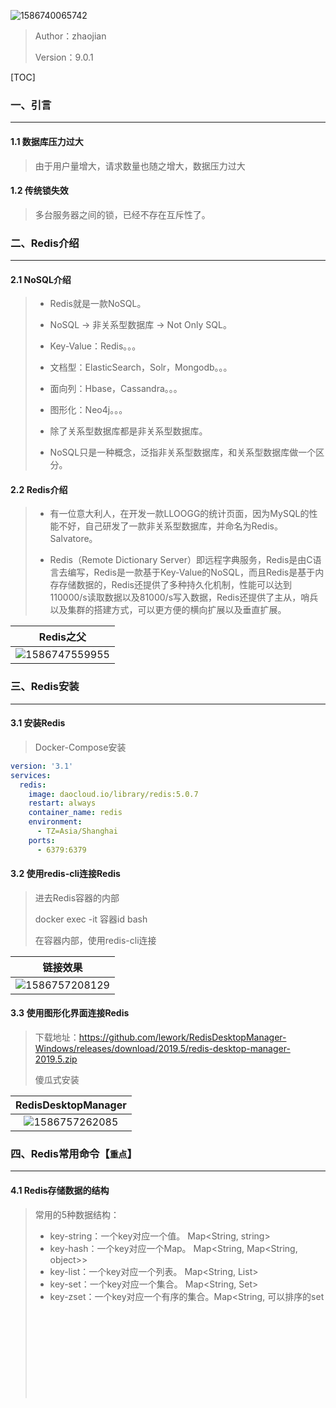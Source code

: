 ![1586740065742](Pictures/redis.jfif)

> Author：zhaojian
>
> Version：9.0.1



[TOC]



### 一、引言

----

#### 1.1 数据库压力过大

> 由于用户量增大，请求数量也随之增大，数据压力过大



#### 1.2 传统锁失效

> 多台服务器之间的锁，已经不存在互斥性了。



### 二、Redis介绍

-----

#### 2.1 NoSQL介绍

> - Redis就是一款NoSQL。
>
> - NoSQL -> 非关系型数据库 -> Not Only SQL。
>  - Key-Value：Redis。。。
>   - 文档型：ElasticSearch，Solr，Mongodb。。。
>   - 面向列：Hbase，Cassandra。。。
>   - 图形化：Neo4j。。。
> - 除了关系型数据库都是非关系型数据库。
>
> - NoSQL只是一种概念，泛指非关系型数据库，和关系型数据库做一个区分。



#### 2.2 Redis介绍

> - 有一位意大利人，在开发一款LLOOGG的统计页面，因为MySQL的性能不好，自己研发了一款非关系型数据库，并命名为Redis。Salvatore。
>
> - Redis（Remote Dictionary Server）即远程字典服务，Redis是由C语言去编写，Redis是一款基于Key-Value的NoSQL，而且Redis是基于内存存储数据的，Redis还提供了多种持久化机制，性能可以达到110000/s读取数据以及81000/s写入数据，Redis还提供了主从，哨兵以及集群的搭建方式，可以更方便的横向扩展以及垂直扩展。

|                  Redis之父                   |
| :------------------------------------------: |
| ![1586747559955](Pictures/1586747559955.png) |



### 三、Redis安装

----

#### 3.1 安装Redis

> Docker-Compose安装

```yml
version: '3.1'
services:
  redis:
    image: daocloud.io/library/redis:5.0.7
    restart: always
    container_name: redis
    environment:
      - TZ=Asia/Shanghai
    ports:
      - 6379:6379
```

#### 3.2 使用redis-cli连接Redis

> 进去Redis容器的内部
>
> docker exec -it 容器id bash
>
> 在容器内部，使用redis-cli连接

|                   链接效果                   |
| :------------------------------------------: |
| ![1586757208129](Pictures/1586757208129.png) |



#### 3.3 使用图形化界面连接Redis 

> 下载地址：https://github.com/lework/RedisDesktopManager-Windows/releases/download/2019.5/redis-desktop-manager-2019.5.zip
>
> 傻瓜式安装

|             RedisDesktopManager              |
| :------------------------------------------: |
| ![1586757262085](Pictures/1586757262085.png) |



### 四、Redis常用命令【`重点`】

---

#### 4.1 Redis存储数据的结构

> 常用的5种数据结构：
>
> - key-string：一个key对应一个值。  Map<String, string>
> - key-hash：一个key对应一个Map。 Map<String, Map<String, object>>
> - key-list：一个key对应一个列表。   Map<String, List<Object>>
> - key-set：一个key对应一个集合。 Map<String, Set<Object>>
> - key-zset：一个key对应一个有序的集合。Map<String, 可以排序的set<Object>>
>
> 另外三种数据结构：
>
> - HyperLogLog：计算近似值的。
> - GEO：地理位置。
> - BIT：一般存储的也是一个字符串，存储的是一个byte[]。

|           五种常用的存储数据结构图           |
| :------------------------------------------: |
| ![1586759101828](Pictures/1586759101828.png) |

> - key-string：最常用的，一般用于存储一个值。
>
> - key-hash：存储一个对象数据的。
>
> - key-list：使用list结构实现栈和队列结构。
>
> - key-set：交集，差集和并集的操作。
>
> - key-zset：排行榜，积分存储等操作。

#### 4.2 库的常用命令

> db常用命令

```sh
#1. 选择操作的库
select 0~15

#2. 移动key到另外一个库中
move key db

#3. 清空当前所在的数据库
flushdb

#4. 清空全部数据库
flushall

#5. 查看当前数据库中有多少个key
dbsize

#6. 查看最后一次操作的时间
lastsave

#7. 实时监控Redis服务接收到的命令
monitor
```



#### 4.3 string常用命令

> string常用操作命令

```sh
#1.  添加值
set key value

#2. 取值
get key

#3. 批量操作
mset key value [key value...]
mget key [key...]

#4. 自增命令（自增1）
incr key 

#5. 自减命令（自减1）
decr key

#6. 自增或自减指定数量
incrby key increment
decrby key increment

#7. 设置值的同时，指定生存时间（每次向Redis中添加数据时，尽量都设置上生存时间）
setex key second value

#8. 设置值，如果当前key不存在的话（如果这个key存在，什么事都不做，如果这个key不存在，和set命令一样）
setnx key value

#9. 在key对应的value后，追加内容
append key value

#10. 查看value字符串的长度
strlen key
```



#### 4.4 hash常用命令

> hash常用命令

```sh
#1. 存储数据
hset key field value

#2. 获取数据
hget key field

#3. 批量操作
hmset key field value [field value ...]
hmget key field [field ...]

#4. 自增（指定自增的值）
hincrby key field increment

#5. 设置值（如果key-field不存在，那么就正常添加，如果存在，什么事都不做）
hsetnx key field value

#6. 检查field是否存在
hexists key field 

#7. 删除key对应的field，可以删除多个
hdel key field [field ...]

#8. 获取当前hash结构中的全部field和value
hgetall key

#9. 获取当前hash结构中的全部field
hkeys key

#10. 获取当前hash结构中的全部value
hvals key

#11. 获取当前hash结构中field的数量
hlen key
```



#### 4.5 list常用命令

> list常用命令

```sh
#1. 存储数据（从左侧插入数据，从右侧插入数据）
lpush key value [value ...]
rpush key value [value ...]

#2. 存储数据（如果key不存在，什么事都不做，如果key存在，但是不是list结构，什么都不做）
lpushx key value
rpushx key value

#3. 修改数据（在存储数据时，指定好你的索引位置,覆盖之前索引位置的数据，index超出整个列表的长度，也会失败）
lset key index value

#4. 弹栈方式获取数据（左侧弹出数据，从右侧弹出数据）
lpop key
rpop key

#5. 获取指定索引范围的数据（start从0开始，stop输入-1，代表最后一个，-2代表倒数第二个）
lrange key start stop

#6. 获取指定索引位置的数据
lindex key index

#7. 获取整个列表的长度
llen key

#8. 删除列表中的数据（他是删除当前列表中的count个value值，count > 0从左侧向右侧删除，count < 0从右侧向左侧删除，count == 0删除列表中全部的value）
lrem key count value

#9. 保留列表中的数据（保留你指定索引范围内的数据，超过整个索引范围被移除掉）
ltrim key start stop

#10. 将一个列表中最后的一个数据，插入到另外一个列表的头部位置
rpoplpush list1 list2
```



#### 4.6 set常用命令

> set常用命令

```sh
#1. 存储数据
sadd key member [member ...]

#2. 获取数据（获取全部数据）
smembers key

#3. 随机获取一个数据（获取的同时，移除数据，count默认为1，代表弹出数据的数量）
spop key [count]

#4. 交集（取多个set集合交集）
sinter set1 set2 ...

#5. 并集（获取全部集合中的数据）
sunion set1 set2 ...

#6. 差集（获取多个集合中不一样的数据）
sdiff set1 set2 ...

# 7. 删除数据
srem key member [member ...]

# 8. 查看当前的set集合中是否包含这个值
sismember key member
```



#### 4.7 zset的常用命令

> zset常用命令

```sh
#1. 添加数据(score必须是数值。member不允许重复的。)
zadd key score member [score member ...]

#2. 修改member的分数（如果member是存在于key中的，正常增加分数，如果memeber不存在，这个命令就相当于zadd）
zincrby key increment member

#3. 查看指定的member的分数
zscore key member

#4. 获取zset中数据的数量
zcard key

#5. 根据score的范围查询member数量
zcount key min max

#6. 删除zset中的成员
zrem key member [member...]

#7. 根据分数从小到大排序，获取指定范围内的数据（withscores如果添加这个参数，那么会返回member对应的分数）
zrange key start stop [withscores]

#8. 根据分数从大到小排序，获取指定范围内的数据（withscores如果添加这个参数，那么会返回member对应的分数）
zrevrange key start stop [withscores]

#9. 根据分数的返回去获取member(withscores代表同时返回score，添加limit，就和MySQL中一样，如果不希望等于min或者max的值被查询出来可以采用 ‘(分数’ 相当于 < 但是不等于的方式，最大值和最小值使用+inf和-inf来标识)
zrangebyscore key min max [withscores] [limit offset count]

#10. 根据分数的返回去获取member(withscores代表同时返回score，添加limit，就和MySQL中一样)
zrangebyscore key max min [withscores] [limit offset count]
```



#### 4.8 key常用命令

> key常用命令

```sh
#1. 查看Redis中的全部的key（pattern：* ，xxx*，*xxx）
keys pattern

#2. 查看某一个key是否存在（1 - key存在，0 - key不存在）
exists key

#3. 删除key
del key [key ...]

#4. 设置key的生存时间，单位为秒，单位为毫秒,设置还能活多久
expire key second
pexpire key milliseconds

#5. 设置key的生存时间，单位为秒，单位为毫秒,设置能活到什么时间点
expireat key timestamp
pexpireat key milliseconds

#6. 查看key的剩余生存时间,单位为秒，单位为毫秒（-2 - 当前key不存在，-1 - 当前key没有设置生存时间，具体剩余的生存时间）
ttl key
pttl key

#7. 移除key的生存时间（1 - 移除成功，0 - key不存在生存时间，key不存在）
persist key

```





### 五、Java连接Redis【`重点`】

-----------

#### 5.1 Jedis连接Redis

##### 5.1.1 创建Maven工程

> idea创建

##### 5.1.2 导入需要的依赖

```xml
<dependencies>
    <!--    1、 Jedis-->
    <dependency>
        <groupId>redis.clients</groupId>
        <artifactId>jedis</artifactId>
        <version>2.9.0</version>
    </dependency>
    <!--    2、 Junit测试-->
    <dependency>
        <groupId>junit</groupId>
        <artifactId>junit</artifactId>
        <version>4.12</version>
    </dependency>
    <!--    3、 Lombok-->
    <dependency>
        <groupId>org.projectlombok</groupId>
        <artifactId>lombok</artifactId>
        <version>1.16.20</version>
    </dependency>
</dependencies>
```



##### 5.1.3 测试

```java
public class Demo1 {

    @Test
    public void set(){
        //1. 连接Redis
        Jedis jedis = new Jedis("192.168.200.129",6379);
        //2. 操作Redis - 因为Redis的命令是什么，Jedis的方法就是什么
        jedis.set("name","李四");
        //3. 释放资源
        jedis.close();
    }

    @Test
    public void get(){
        //1. 连接Redis
        Jedis jedis = new Jedis("192.168.200.129",6379);
        //2. 操作Redis - 因为Redis的命令是什么，Jedis的方法就是什么
        String value = jedis.get("name");
        System.out.println(value);
        //3. 释放资源
        jedis.close();
    }
}
```



#### 5.2 Jedis存储一个对象到Redis以byte[]的形式

##### 5.2.1 准备一个User实体类

```java
@Data
@NoArgsConstructor
@AllArgsConstructor
public class User implements Serializable {

    private Integer id;

    private String name;

    private Date birthday;

}
```



##### 5.2.2 导入spring-context依赖

```xml
<!-- 4. 导入spring-context -->
<dependency>
    <groupId>org.springframework</groupId>
    <artifactId>spring-context</artifactId>
    <version>4.3.18.RELEASE</version>
</dependency>
```



##### 5.2.3 创建Demo测试类，编写内容

```java
public class Demo2 {

    // 存储对象 - 以byte[]形式存储在Redis中
    @Test
    public void setByteArray(){
        //1. 连接Redis服务
        Jedis jedis = new Jedis("192.168.200.129",6379);
        //------------------------------------------------
        //2.1 准备key(String)-value(User)
        String key = "user";
        User value = new User(1,"张三",new Date());
        //2.2 将key和value转换为byte[]
        byte[] byteKey = SerializationUtils.serialize(key);
        byte[] byteValue = SerializationUtils.serialize(value);
        //2.3 将key和value存储到Redis
        jedis.set(byteKey,byteValue);
        //------------------------------------------------
        //3. 释放资源
        jedis.close();
    }

    // 获取对象 - 以byte[]形式在Redis中获取
    @Test
    public void getByteArray(){
        //1. 连接Redis服务
        Jedis jedis = new Jedis("192.168.200.129",6379);
        //------------------------------------------------
        //2.1 准备key
        String key = "user";
        //2.2 将key转换为byte[]
        byte[] byteKey = SerializationUtils.serialize(key);
        //2.3 jedis去Redis中获取value
        byte[] value = jedis.get(byteKey);
        //2.4 将value反序列化为User对象
        User user = (User) SerializationUtils.deserialize(value);
        //2.5 输出
        System.out.println("user:" + user);
        //------------------------------------------------
        //3. 释放资源
        jedis.close();
    }

}
```



#### 5.3 Jedis存储一个对象到Redis以String的形式

##### 5.3.1 导入依赖

```xml
<!-- 导入fastJSON -->
<dependency>
    <groupId>com.alibaba</groupId>
    <artifactId>fastjson</artifactId>
    <version>1.2.47</version>
</dependency>
```



##### 5.3.2 测试

```java
public class Demo3 {

    // 存储对象 - 以String形式存储
    @Test
    public void setString(){
        //1. 连接Redis
        Jedis jedis = new Jedis("192.168.200.129",6379);
        //2.1 准备key(String)-value(User)
        String stringKey = "stringUser";
        User value = new User(2,"李四",new Date());
        //2.2 使用fastJSON将value转化为json字符串
        String stringValue = JSON.toJSONString(value);
        //2.3 存储到Redis中
        jedis.set(stringKey,stringValue);
        //3. 释放资源
        jedis.close();
    }


    // 获取对象 - 以String形式获取
    @Test
    public void getString(){
        //1. 连接Redis
        Jedis jedis = new Jedis("192.168.200.129",6379);

        //2.1 准备一个key
        String key = "stringUser";
        //2.2 去Redis中查询value
        String value = jedis.get(key);
        //2.3 将value反序列化为User
        User user = JSON.parseObject(value, User.class);
        //2.4 输出
        System.out.println("user:" + user);

        //3. 释放资源
        jedis.close();
    }
}
```



#### 5.4 Jedis连接池的操作

> 使用连接池操作Redis，避免频繁创建和销毁链接对象消耗资源

```java
@Test
public void pool2(){
    //1. 创建连接池配置信息
    GenericObjectPoolConfig poolConfig = new GenericObjectPoolConfig();
    poolConfig.setMaxTotal(100);  // 连接池中最大的活跃数
    poolConfig.setMaxIdle(10);   // 最大空闲数
    poolConfig.setMinIdle(5);   // 最小空闲数
    poolConfig.setMaxWaitMillis(3000);  // 当连接池空了之后,多久没获取到Jedis对象,就超时

    //2. 创建连接池
    JedisPool pool = new JedisPool(poolConfig,"192.168.200.129",6379);

    //3. 通过连接池获取jedis对象
    Jedis jedis = pool.getResource();

    //4. 操作
    String value = jedis.get("stringUser");
    System.out.println("user:" + value);

    //5. 释放资源
    jedis.close();
}
```



#### 5.5 Redis的管道操作

> 因为在操作Redis的时候，执行一个命令需要先发送请求到Redis服务器，这个过程需要经历网络的延迟，Redis还需要给客户端一个响应。
>
> 如果我需要一次性执行很多个命令，上述的方式效率很低，可以通过Redis的管道，先将命令放到客户端的一个Pipeline中，之后一次性的将全部命令都发送到Redis服务，Redis服务一次性的将全部的返回结果响应给客户端。

```java
//  Redis管道的操作
@Test
public void pipeline(){
    //1. 创建连接池
    JedisPool pool = new JedisPool("192.168.200.129",6379);
    long l = System.currentTimeMillis();

    /*//2. 获取一个连接对象
    Jedis jedis = pool.getResource();

    //3. 执行incr - 100000次
    for (int i = 0; i < 100000; i++) {
        jedis.incr("pp");
    }

    //4. 释放资源
    jedis.close();*/

    //================================
    //2. 获取一个连接对象
    Jedis jedis = pool.getResource();
    //3. 创建管道
    Pipeline pipelined = jedis.pipelined();
    //3. 执行incr - 100000次放到管道中
    for (int i = 0; i < 100000; i++) {
        pipelined.incr("qq");
    }
    //4. 执行命令
    pipelined.syncAndReturnAll();
    //5. 释放资源
    jedis.close();

    System.out.println(System.currentTimeMillis() - l);
}
```



### 六、Redis其他配置【`重点`】

#### 6.0. **安装redis**(Linux单机版安装)

在虚拟机中安装c++环境：

```bash
yum install gcc-c++
```



安装Redis，依次执行以下命令：

```bash
# 解压
tar -zxf redis-4.0.14.tar.gz
# 进入解压目录
cd redis-4.0.14
# 编译
make
# 安装
make install PREFIX=/usr/local/redis
# 进入安装好的redis目录
cd /usr/local/redis/bin
# 复制配置文件
cp /root/redis-4.0.14/redis.conf ./

# 修改配置文件
vi redis.conf
# Redis后台启动
修改 daemonize 为 yes
# Redis服务器可以跨网络访问
修改 bind 为 0.0.0.0
# 开启aof持久化
appendonly yes

# 启动redis
./redis-server redis.conf
```



#### 6.1 Redis的AUTH(了解)

> 方式一：通过修改Redis的配置文件，实现Redis的密码校验

```conf
# redis.conf
requirepass 密码
```

> 三种客户端的连接方式
>
> - redis-cli：在输入正常命令之前，先输入auth 密码即可。
>
> - 图形化界面：在连接Redis的信息中添加上验证的密码。
>
> - Jedis客户端：
>
>      - jedis.auth(password);
>  - 使用JedisPool的方式

```java
// 使用当前有参构造设置密码
public JedisPool(final GenericObjectPoolConfig poolConfig, final String host, int port,int timeout, final String password)
```

> 方式二：在不修改redis.conf文件的前提下，在第一次链接Redis时，输入命令：Config set requirepass 密码
>
> 后续向再次操作Redis时，需要先AUTH做一下校验。



#### 6.2 Redis的事务(了解)

> Redis的事务：一次事务操作，改成功的成功，该失败的失败。
>
> 先开启事务，执行一些列的命令，但是命令不会立即执行，会被放在一个队列中，如果你执行事务，那么这个队列中的命令全部执行，如果取消了事务，一个队列中的命令全部作废。
>
> - **开启事务：multi**
> - **输入要执行的命令：被放入到一个队列中**
> - **执行事务：exec**
> - **取消事务：discard**
>
> Redis的事务向发挥功能，需要配置watch监听机制
>
> 在开启事务之前，先通过watch命令去监听一个或多个key，在开启事务之后，如果有其他客户端修改了我监听的key，事务会自动取消。
>
> 如果执行了事务，或者取消了事务，watch监听自动消除，一般不需要手动执行unwatch。



#### 6.3 Redis持久化机制(重点)  

##### 6.3.1 RDB(分时持久化)

> RDB是Redis默认的持久化机制
>
>  - RDB持久化文件，速度比较快，而且存储的是一个二进制的文件，传输起来很方便。
>
>  - RDB持久化的时机：
>
>     save 900 1：在900秒内，有1个key改变了，就执行RDB持久化。
>
>     save 300 10：在300秒内，有10个key改变了，就执行RDB持久化。
>
>     save 60 10000：在60秒内，有10000个key改变了，就执行RDB持久化。
>
> - RDB无法保证数据的绝对安全。



##### 6.3.2 AOF(实时持久化)

> AOF持久化机制默认是关闭的，Redis官方推荐同时开启RDB和AOF持久化，更安全，避免数据丢失。
>
> - AOF持久化的速度，相对RDB较慢的，存储的是一个文本文件，到了后期文件会比较大，传输困难。
>
> - AOF持久化时机。
>
>    appendfsync always：每执行一个写操作，立即持久化到AOF文件中，性能比较低。
>    appendfsync everysec：每秒执行一次持久化。
>    appendfsync no：会根据你的操作系统不同，环境的不同，在一定时间内执行一次持久化。
>
> - AOF相对RDB更安全，推荐同时开启AOF和RDB。



##### 6.3.3 注意事项

> 同时开启RDB和AOF的注意事项：
>
> 如果同时开启了AOF和RDB持久化，那么在Redis宕机重启之后，需要加载一个持久化文件，优先选择AOF文件。
>
> 如果先开启了RDB，再次开启AOF，如果RDB执行了持久化，那么RDB文件中的内容会被AOF覆盖掉。



### 七、Redis常见问题【`重点`】

-----------

#### 7.1 key的生存时间到了，Redis会立即删除吗？

> 不会立即删除。
>
> - 定期删除：Redis每隔一段时间就去会去查看Redis设置了过期时间的key，会再100ms的间隔中默认查看3个key。
>
> - 惰性删除：如果当你去查询一个已经过了生存时间的key时，Redis会先查看当前key的生存时间，是否已经到了，直接删除当前key，并且给用户返回一个空值。
>



#### 7.2 Redis的淘汰机制

> 在Redis内存已经满的时候，添加了一个新的数据，执行淘汰机制。
>
> - volatile-lru：在内存不足时，Redis会再设置过了生存时间的key中干掉一个最近最少使用的key。
>- allkeys-lru：在内存不足时，Redis会再全部的key中干掉一个最近最少使用的key。
> - volatile-lfu：在内存不足时，Redis会再设置过了生存时间的key中干掉一个最近最少频次使用的key。
>- allkeys-lfu：在内存不足时，Redis会再全部的key中干掉一个最近最少频次使用的key。
> - volatile-random：在内存不足时，Redis会再设置过了生存时间的key中随机干掉一个。
>- allkeys-random：在内存不足时，Redis会再全部的key中随机干掉一个。
> - volatile-ttl：在内存不足时，Redis会再设置过了生存时间的key中干掉一个剩余生存时间最少的key。
>- noeviction：（默认）在内存不足时，直接报错。
> 
>[指定淘汰机制的方式：maxmemory-policy 具体策略，设置Redis的最大内存：maxmemory 字节大小]()



#### 7.3 缓存的常见问题

##### 7.3.1 缓存击穿问题

> 缓存击穿

|                   缓存击穿                   |
| :------------------------------------------: |
| ![1586949585287](Pictures/1586949585287.png) |



##### 7.3.2 缓存穿透问题

> 缓存穿透

|                   缓存穿透                   |
| :------------------------------------------: |
| ![1586949401099](Pictures/1586949401099.png) |







##### 7.3.3 缓存雪崩问题

> 缓存雪崩

|                   缓存雪崩                   |
| :------------------------------------------: |
| ![1586949725602](Pictures/1586949725602.png) |



##### 7.3.4 缓存倾斜问题

> 缓存倾斜

|                   缓存倾斜                   |
| :------------------------------------------: |
| ![1586949955591](Pictures/1586949955591.png) |





